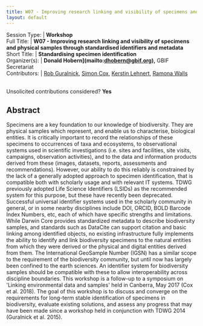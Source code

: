 ```yaml
---
title: W07 - Improving research linking and visibility of specimens and physical samples through standardised identifiers and metadata
layout: default
---
```



Session Type: | **Workshop**  
Full Title:   | **W07 - Improving research linking and visibility of specimens and physical samples through standardised identifiers and metadata**  
Short Title:  | **Standardising specimen identification**  
Organizer(s): | **Donald Hobern](mailto:dhobern@gbif.org),** GBIF Secretariat  
Contributors: | [Rob Guralnick](mailto:robgur@gmail.com), [Simon Cox](mailto:simon.cox@csiro.au), [Kerstin Lehnert](mailto:lehnert@ldeo.columbia.edu), [Ramona Walls](mailto:rwalls@cyverse.org)  


<p><br />Unsolicited contributions considered?  <strong>Yes</strong></p>  

<!--
**How many 80-minute sessions are you requesting?** 2
Technical Requirements: | No
-->

## Abstract  

Specimens are a key foundation to our knowledge of biodiversity. They are physical samples which represent, and enable us to characterise, biological entities. It is critically important to record the relationships of these specimens to occurrences of taxa and ecosystems, to observational systems used in scientific investigations (i.e. sites and facilities, site visits, campaigns, observation activities), and to the data and information products derived from these (images, datasets, reports, assessments and recommendations). However, our ability to do this reliably is constrained by the lack of a generally adopted approach to specimen identification, that is compatible both with scholarly usage and with relevant IT systems. TDWG previously adopted Life Science Identifiers (LSIDs) as the recommended system for this purpose, but these have recently been deprecated. Successful universal identifier systems used in the scholarly community in general, or in some nearby disciplines include DOI, ORCID, BOLD Barcode Index Numbers, etc, each of which have specific strengths and limitations. While Darwin Core provides standardized metadata to describe biodiversity samples, and standards such as DataCite can support citation and basic linking among identified objects, no existing infrastructure fully implements the ability to identify and link biodiversity specimens to the natural entities from which they were derived or the physical and digital entities derived from them. The International GeoSample Number (IGSN) has a similar scope to the requirement of the biodiversity community, but until now has largely been confined to the earth sciences. An identifier system for biodiversity samples should be compatible with these to allow interoperability across discipline boundaries. This workshop is a follow-up to a symposium on 'Linking environmental data and samples' held in Canberra, May 2017 (Cox et al. 2018). The goal of this workshop is to discuss and converge on the requirements for long-term stable identification of specimens in biodiversity, evaluate existing solutions, and assess any progress that may have been made since a workshop held in conjunction with TDWG 2014 (Guralnick et al. 2015).

